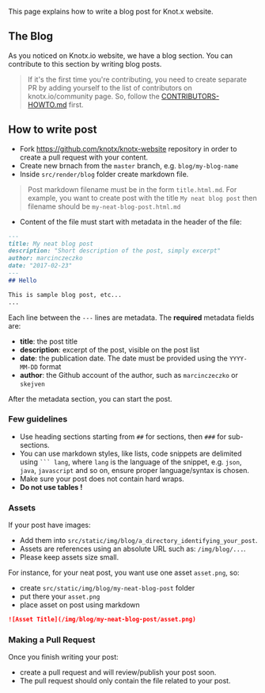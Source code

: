 This page explains how to write a blog post for Knot.x website.

## The Blog

As you noticed on Knotx.io website, we have a blog section. You can contribute to this section by writing blog posts.

> If it's the first time you're contributing, you need to create separate PR by adding yourself to the list of contributors on knotx.io/community page. So, follow the [CONTRIBUTORS-HOWTO.md](CONTRIBUTORS-HOWTO.md) first.

## How to write post

- Fork https://github.com/knotx/knotx-website repository in order to create a pull request with your content.
- Create new brnach from the `master` branch, e.g. `blog/my-blog-name`
- Inside `src/render/blog` folder create markdown file.
> Post markdown filename must be in the form `title.html.md`. For example, you want to create post with the title `My neat blog post` then filename should be `my-neat-blog-post.html.md`
- Content of the file must start with metadata in the header of the file:

``` md
---
title: My neat blog post
description: "Short description of the post, simply excerpt"
author: marcinczeczko
date: "2017-02-23"
---
## Hello

This is sample blog post, etc...
...
```

Each line between the `---` lines are metadata. The **required** metadata fields are:

* **title**: the post title
* **description**: excerpt of the post, visible on the post list
* **date**: the publication date. The date must be provided using the `YYYY-MM-DD` format
* **author**: the Github account of the author, such as `marcinczeczko` or `skejven`

After the metadata section, you can start the post. 

### Few guidelines
- Use heading sections starting from `##` for sections, then `###` for  sub-sections.
- You can use markdown styles, like lists, code snippets are delimited using ` ``` lang `, where `lang` is the language of the snippet, e.g. `json`, `java`, `javascript` and so on, ensure proper language/syntax is chosen.
- Make sure your post does not contain hard wraps.
- **Do not use tables !**

### Assets

If your post have images:
- Add them into `src/static/img/blog/a_directory_identifying_your_post`.
- Assets are references using an absolute URL such as: `/img/blog/...`.
- Please keep assets size small. 

For instance, for your neat post, you want use one asset `asset.png`, so:
- create `src/static/img/blog/my-neat-blog-post` folder
- put there your `asset.png`
- place asset on post using markdown
``` md
![Asset Title](/img/blog/my-neat-blog-post/asset.png)
```

### Making a Pull Request
Once you finish writing your post:
- create a pull request and will review/publish your post soon.
- The pull request should only contain the file related to your post.
